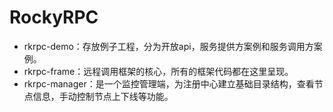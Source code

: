 # RockyRPC

* rkrpc-demo：存放例子工程，分为开放api，服务提供方案例和服务调用方案例。
* rkrpc-frame：远程调用框架的核心，所有的框架代码都在这里呈现。
* rkrpc-manager：是一个监控管理端，为注册中心建立基础目录结构，查看节点信息，手动控制节点上下线等功能。
